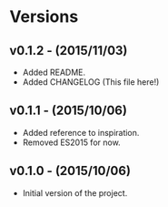 # Versions

## v0.1.2 - (2015/11/03)

* Added README.
* Added CHANGELOG (This file here!)


## v0.1.1 - (2015/10/06)

* Added reference to inspiration.
* Removed ES2015 for now.


## v0.1.0 - (2015/10/06)

* Initial version of the project.
